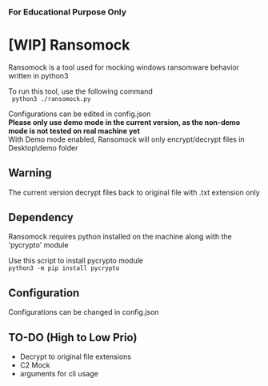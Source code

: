 ### For Educational Purpose Only

# [WIP] Ransomock
Ransomock is a tool used for mocking windows ransomware behavior written in python3  
  
To run this tool, use the following command  
` python3 ./ransomock.py`

Configurations can be edited in config.json  
**Please only use demo mode in the current version, as the non-demo mode is not tested on real machine yet**  
With Demo mode enabled, Ransomock will only encrypt/decrypt files in Desktop\demo folder


## Warning
The current version decrypt files back to original file with .txt extension only

## Dependency
Ransomock requires python installed on the machine along with the 'pycrypto' module  
  
Use this script to install pycrypto module  
` python3 -m pip install pycrypto `

## Configuration
Configurations can be changed in config.json

## TO-DO (High to Low Prio)
- Decrypt to original file extensions
- C2 Mock
- arguments for cli usage
